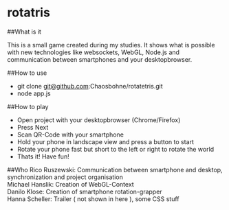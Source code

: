 rotatris
======

##What is it

  This is a small game created during my studies. It shows what is possible with new technologies like websockets, WebGL,   Node.js and communication between smartphones and your desktopbrowser.

##How to use
  - git clone git@github.com:Chaosbohne/rotatetris.git
  - node app.js
  

##How to play
  - Open project with your desktopbrowser (Chrome/Firefox)
  - Press Next
  - Scan QR-Code with your smartphone
  - Hold your phone in landscape view and press a button to start
  - Rotate your phone fast but short to the left or right to rotate the world
  - Thats it! Have fun!
  

##Who
  Rico Ruszewski: Communication between smartphone and desktop, synchronization and project organisation  
  Michael Hanslik: Creation of WebGL-Context  
  Danilo Klose: Creation of smartphone rotation-grapper  
  Hanna Scheller: Trailer ( not shown in here ), some CSS stuff  
